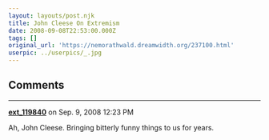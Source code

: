 ```yaml
---
layout: layouts/post.njk
title: John Cleese On Extremism
date: 2008-09-08T22:53:00.000Z
tags: []
original_url: 'https://nemorathwald.dreamwidth.org/237100.html'
userpic: ../userpics/_.jpg
---
```



## Comments

---

**[ext_119840](https://www.dreamwidth.org/users/ext_119840)** on Sep. 9, 2008 12:23 PM

Ah, John Cleese. Bringing bitterly funny things to us for years.
